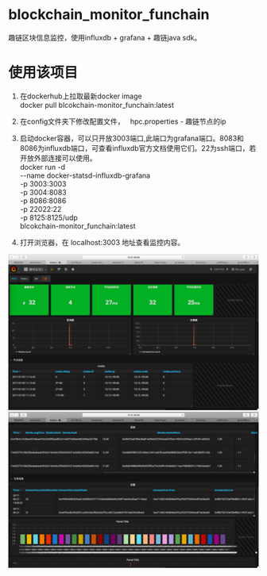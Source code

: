 # blockchain_monitor_funchain
趣链区块信息监控，使用influxdb + grafana + 趣链java sdk。

# 使用该项目
1. 在dockerhub上拉取最新docker image    
   docker pull blcokchain-monitor_funchain:latest

2. 在config文件夹下修改配置文件，   
   hpc.properties - 趣链节点的ip  
   
3. 启动docker容器，可以只开放3003端口,此端口为grafana端口。8083和8086为influxdb端口，可查看influxdb官方文档使用它们。22为ssh端口，若开放外部连接可以使用。     
   docker run -d \
    --name docker-statsd-influxdb-grafana \
    -p 3003:3003 \
    -p 3004:8083 \
    -p 8086:8086 \
    -p 22022:22 \
    -p 8125:8125/udp \
    blcokchain-monitor_funchain:latest
    
4. 打开浏览器，在 localhost:3003 地址查看监控内容。   


![image](https://github.com/pclimbing/blockchain_monitor_funchain/raw/master/images/qu1.png)
![image](https://github.com/pclimbing/blockchain_monitor_funchain/raw/master/images/qu2.png)
